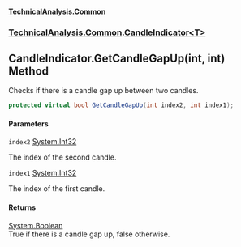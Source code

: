 #### [TechnicalAnalysis.Common](Atypical.TechnicalAnalysis.Common.md 'Atypical.TechnicalAnalysis.Common')
### [TechnicalAnalysis.Common](Atypical.TechnicalAnalysis.Common.md#TechnicalAnalysis.Common 'TechnicalAnalysis.Common').[CandleIndicator&lt;T&gt;](CandleIndicator_T_.md 'TechnicalAnalysis.Common.CandleIndicator<T>')

## CandleIndicator<T>.GetCandleGapUp(int, int) Method

Checks if there is a candle gap up between two candles.

```csharp
protected virtual bool GetCandleGapUp(int index2, int index1);
```
#### Parameters

<a name='TechnicalAnalysis.Common.CandleIndicator_T_.GetCandleGapUp(int,int).index2'></a>

`index2` [System.Int32](https://docs.microsoft.com/en-us/dotnet/api/System.Int32 'System.Int32')

The index of the second candle.

<a name='TechnicalAnalysis.Common.CandleIndicator_T_.GetCandleGapUp(int,int).index1'></a>

`index1` [System.Int32](https://docs.microsoft.com/en-us/dotnet/api/System.Int32 'System.Int32')

The index of the first candle.

#### Returns
[System.Boolean](https://docs.microsoft.com/en-us/dotnet/api/System.Boolean 'System.Boolean')  
True if there is a candle gap up, false otherwise.